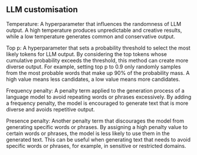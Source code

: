 
## LLM customisation
Temperature: A hyperparameter that influences the randomness of LLM output. A high temperature produces unpredictable and creative results, while a low temperature generates common and conservative output.

Top p: A hyperparameter that sets a probability threshold to select the most likely tokens for LLM output. By considering the top tokens whose cumulative probability exceeds the threshold, this method can create more diverse output. For example, setting top p to 0.9 only randomly samples from the most probable words that make up 90% of the probability mass. A high value means less candidates, a low value means more candidates.

Frequency penalty: A penalty term applied to the generation process of a language model to avoid repeating words or phrases excessively. By adding a frequency penalty, the model is encouraged to generate text that is more diverse and avoids repetitive output.

Presence penalty: Another penalty term that discourages the model from generating specific words or phrases. By assigning a high penalty value to certain words or phrases, the model is less likely to use them in the generated text. This can be useful when generating text that needs to avoid specific words or phrases, for example, in sensitive or restricted domains.